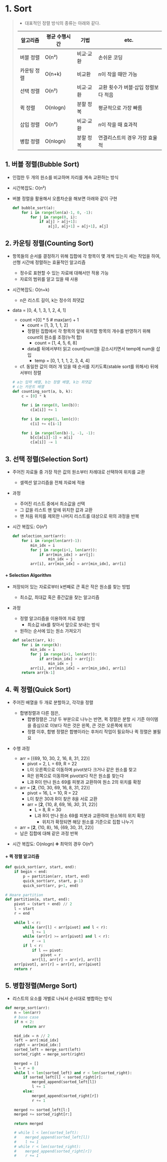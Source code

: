 # 1. Sort

> - 대표적인 정렬 방식의 종류는 아래와 같다.
>
> | 알고리즘    | 평균 수행시간 | 기법      | etc.                                |
> | ----------- | ------------- | --------- | ----------------------------------- |
> | 버블 정렬   | O(n²)         | 비교·교환 | 손쉬운 코딩                         |
> | 카운팅 정렬 | O(n+k)        | 비교환    | n이 작을 때만 가능                  |
> | 선택 정렬   | O(n²)         | 비교·교환 | 교환 횟수가 버블·삽입 정렬보다 적음 |
> | 퀵 정렬     | O(nlogn)      | 분할 정복 | 평균적으로 가장 빠름                |
> | 삽입 정렬   | O(n²)         | 비교·교환 | n이 작을 때 효과적                  |
> | 병합 정렬   | O(nlogn)      | 분할 정복 | 연결리스트의 경우 가장 효율적       |
>
> 



## 1. 버블 정렬(Bubble Sort)

- 인접한 두 개의 원소를 비교하며 자리를 계속 교환하는 방식

- 시간복잡도: O(n²) 

- 버블 정렬을 활용해서 오름차순을 해보면 아래와 같이 구현

  ```python
  def bubble_sort(a):
      for i in range(len(a)-1, 0, -1):
          for j in range(0, i):
              if a[j] > a[j+1]:
                  a[j], a[j+1] = a[j+1], a[j]
  ```



## 2. 카운팅 정렬(Counting Sort)

- 항목들의 순서를 결정하기 위해 집합에 각 항목이 몇 개씩 있는지 세는 작업을 하여, 선형 시간에 정렬하는 효율적인 알고리즘
  - 정수로 표현할 수 있는 자료에 대해서만 적용 가능
  - 자료의 범위를 알고 있을 때 사용

- 시간복잡도: O(n+k)
  - n은 리스트 길이, k는 정수의 최댓값



- data = [0, 4, 1, 3, 1, 2, 4, 1]

  - count =[0] * 5 # max(arr) + 1
    - count = [1, 3, 1, 1, 2]
    - 정렬된 집합에서 각 항목의 앞에 위치할 항목의 개수를 반영하기 위해 count의 원소를 조정(누적 합)
      - count = [1, 4, 5, 6, 8]
    - data를 뒤에서부터 읽고 count[num]을 감소시키면서 temp에 num을 삽입
      - temp = [0, 1, 1, 1, 2, 3, 4, 4]
  - cf. 동일한 값이 여러 개 있을 때 순서를 지키도록(stable sort를 위해서) 뒤에서부터 정렬

  ```python
  # a는 입력 배열, b는 정렬 배열, k는 최댓값
  # c는 카운트 배열
  def counting_sort(a, b, k):
      c = [0] * k
      
      for i in range(0, len(b)):
          c[a[i]] += 1
          
      for i in range(1, len(c)):
          c[i] += c[i-1]
          
      for i in range(len(b)-1, -1, -1):
          b[c[a[i]]-1] = a[i]
          c[a[i]] -= 1
  ```

  

## 3. 선택 정렬(Selection Sort)

- 주어진 자료들 중 가장 작은 값의 원소부터 차례대로 선택하여 위치를 교환

  - 셀렉션 알고리즘을 전체 자료에 적용

- 과정

  - 주어진 리스트 중에서 최소값을 선택
  - 그 값을 리스트 맨 앞에 위치한 값과 교환
  - 맨 처음 위치를 제외한 나머지 리스트를 대상으로 위의 과정을 반복

- 시간 복잡도: O(n²)

  ```python
  def selection_sort(arr):
      for i in range(len(arr)-1):
          min_idx = i
          for j in range(i+1, len(arr)):
              if arr[min_idx] > arr[j]:
                  min_idx = j
          arr[i], arr[min_idx] = arr[min_idx], arr[i]
  ```



#### + Selection Algorithm

- 저장되어 있는 자료로부터 k번째로 큰 혹은 작은 원소를 찾는 방법

  - 최소값, 최대값 혹은 중간값을 찾는 알고리즘

- 과정

  - 정렬 알고리즘을 이용하여 자료 정렬
    - 최소값 idx를 찾아서 앞으로 보내는 방식
  - 원하는 순서에 있는 원소 가져오기

  ```python
  def select(arr, k):
      for i in range(k):
          min_idx = i
          for j in range(i+1, len(arr)):
              if arr[min_idx] > arr[j]:
                  min_idx = j
          arr[i], arr[min_idx] = arr[min_idx], arr[i]
      return arr[k-1]
  ```




## 4. 퀵 정렬(Quick Sort)

- 주어진 배열을 두 개로 분할하고, 각각을 정렬
  - 합병정렬과 다른 점은,
    - 합병정렬은 그냥 두 부분으로 나누는 반면, 퀵 정렬은 분할 시 기준 아이템을 중심으로 이보다 작은 것은 왼쪽, 큰 것은 오른쪽에 위치
    - 정렬 이후, 합병 정렬은 합병이라는 후처리 작업이 필요하나 퀵 정렬은 불필요

- 수행 과정
  - arr = [{69, 10, 30, 2, 16, 8, 31, 22}]
    - pivot = 2, L = 69, R = 22
    - L이 오른쪽으로 이동하며 pivot보다 크거나 같은 원소를 찾고
    - R은 왼쪽으로 이동하며  pivot보다 작은 원소를 찾는다
    - L과 R이 만나 원소 69를 피봇과 교환하여 원소 2의 위치를 확정
  - arr = [**2**, {10, 30, 69, 16, 8, 31, 22}]
    - pivot = 16, L = 10, R = 22
    - L이 찾은 30과 R이 찾은 8을 서로 교환
    - arr = [**2**, {10, *8*, 69, 16, *30*, 31, 22}]
      - L = 8, R = 30
      - L과 R이 만나 원소 69를 피봇과 교환하여 원소16의 위치 확정
        - 위치가 확정되면 해당 원소를 기준으로 집합 나누기
  - arr = [**2**, {10, 8}, 16, {69, 30, 31, 22}]
  - 남은 집합에 대해 같은 과정 반복

- 시간 복잡도: O(nlogn)  ➕ 최악의 경우 O(n²)



#### + 퀵 정렬 알고리즘

```python
def quick_sort(arr, start, end):
    if begin < end:
        p = partition(arr, start, end)
        quick_sort(arr, start, p-1)
        quick_sort(arr, p+1, end)
        
# Hoare partition
def partition(a, start, end):
    pivot = (start + end) // 2
    l = start
    r = end
    
    while l < r:
        while (arr[l] < arr[pivot] and l < r):
            l += 1
        while (arr[r] >= arr[pivot] and l < r):
            r -= 1
        if l < r:
            if l == pivot:
                pivot = r
            arr[l], arr[r] = arr[r], arr[l]
    arr[pivot], arr[r] = arr[r], arr[pivot]
    return r
```



## 5. 병합정렬(Merge Sort)

- 리스트의 요소를 개별로 나눠서 순서대로 병합하는 방식

```python
def merge_sort(arr):
    n = len(arr)
    # base case
    if n < 2:
        return arr
    
    mid_idx = n // 2
    left = arr[:mid_idx]
    right = arr[mid_idx:]
    sorted_left = merge_sort(left)
    sorted_right = merge_sort(right)
    
    merged = []
    l = r = 0
    while l < len(sorted_left) and r < len(sorted_right):
        if sorted_left[l] < sorted_right[r]:
            merged_append(sorted_left[l])
            l += 1
        else:
            merged_append(sorted_right[r])
            r += 1
            
    merged += sorted_left[l:]
    merged += sorted_right[r:]
    
    return merged

    # while l < len(sorted_left):
    #    merged_append(sorted_left[l])
    #    l += 1
    # while r < len(sorted_right):
    #    merged_append(sorted_right[r])
    #    r += 1
```

